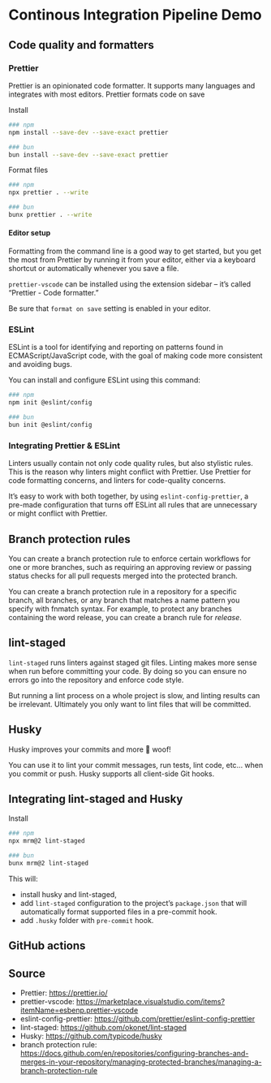 # Continous Integration Pipeline Demo

## Code quality and formatters

### Prettier

Prettier is an opinionated code formatter. It supports many languages and integrates with most editors. Prettier formats code on save

Install

```bash
### npm
npm install --save-dev --save-exact prettier

### bun
bun install --save-dev --save-exact prettier
```

Format files

```bash
### npm
npx prettier . --write

### bun
bunx prettier . --write
```

#### Editor setup

Formatting from the command line is a good way to get started, but you get the most from Prettier by running it from your editor, either via a keyboard shortcut or automatically whenever you save a file.

`prettier-vscode` can be installed using the extension sidebar – it’s called “Prettier - Code formatter.”

Be sure that `format on save` setting is enabled in your editor.

### ESLint

ESLint is a tool for identifying and reporting on patterns found in ECMAScript/JavaScript code, with the goal of making code more consistent and avoiding bugs.

You can install and configure ESLint using this command:

```bash
### npm
npm init @eslint/config

### bun
bun init @eslint/config
```

### Integrating Prettier & ESLint

Linters usually contain not only code quality rules, but also stylistic rules. This is the reason why linters might conflict with Prettier. Use Prettier for code formatting concerns, and linters for code-quality concerns.

It’s easy to work with both together, by using `eslint-config-prettier`, a pre-made configuration that turns off ESLint all rules that are unnecessary or might conflict with Prettier.

## Branch protection rules

You can create a branch protection rule to enforce certain workflows for one or more branches, such as requiring an approving review or passing status checks for all pull requests merged into the protected branch.

You can create a branch protection rule in a repository for a specific branch, all branches, or any branch that matches a name pattern you specify with fnmatch syntax. For example, to protect any branches containing the word release, you can create a branch rule for _release_.

## lint-staged

`lint-staged` runs linters against staged git files. Linting makes more sense when run before committing your code. By doing so you can ensure no errors go into the repository and enforce code style.

But running a lint process on a whole project is slow, and linting results can be irrelevant. Ultimately you only want to lint files that will be committed.

## Husky

Husky improves your commits and more 🐶 woof!

You can use it to lint your commit messages, run tests, lint code, etc... when you commit or push. Husky supports all client-side Git hooks.

## Integrating lint-staged and Husky

Install

```bash
### npm
npx mrm@2 lint-staged

### bun
bunx mrm@2 lint-staged
```

This will:

- install husky and lint-staged,
- add `lint-staged` configuration to the project’s `package.json` that will automatically format supported files in a pre-commit hook.
- add `.husky` folder with `pre-commit` hook.

## GitHub actions

## Source

- Prettier: https://prettier.io/
- prettier-vscode: https://marketplace.visualstudio.com/items?itemName=esbenp.prettier-vscode
- eslint-config-prettier: https://github.com/prettier/eslint-config-prettier
- lint-staged: https://github.com/okonet/lint-staged
- Husky: https://github.com/typicode/husky
- branch protection rule: https://docs.github.com/en/repositories/configuring-branches-and-merges-in-your-repository/managing-protected-branches/managing-a-branch-protection-rule
